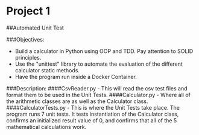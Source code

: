 # Project 1 
##Automated Unit Test 

###Objectives: 
- Build a calculator in Python using OOP and TDD. Pay attention to SOLID principles.  
- Use the "unittest" library to automate the evaluation of the different calculator static methods. 
- Have the program run inside a Docker Container. 

###Description: 
####CsvReader.py - This will read the csv test files and format them to be used in the Unit Tests. 
####Calculator.py - Where all of the arithmetic classes are as well as the Calculator class. 
####CalculatorTests.py - This is where the Unit Tests take place. The program runs 7 unit tests. It tests instantiation of the Calculator class, confirms an initialized result value of 0, and confirms that all of the 5 mathematical calculations work. 
